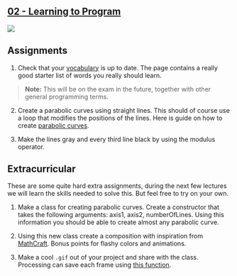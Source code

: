 ## [02 - Learning to Program](https://github.com/yrgo/gp20/blob/master/Programming%20Fundamentals/02%20-%20Learning%20to%20Program/README.md)

<img src="https://cdn.discordapp.com/attachments/739800321689256002/752501515159076904/Yrgo02.gif">

## Assignments
1. Check that your [vocabulary](http://www.programmingforbeginnersbook.com/blog/expand_your_programming_vocabulary/#a-list-of-basic-programming-terms) is up to date. The page contains a really good starter list of words you really should learn.

  > **Note:** This will be on the exam in the future, together with other general programming terms.

2. Create a parabolic curves using straight lines. This should of course use a loop that modifies the positions of the lines. Here is guide on how to create
[parabolic curves](http://www.wikihow.com/Draw-a-Parabolic-Curve-(a-Curve-with-Straight-Lines)).

3. Make the lines gray and every third line black by using the modulus operator.


## Extracurricular
These are some quite hard extra assignments, during the next few lectures we will learn the skills needed to solve this. But feel free to try on your own.

1. Make a class for creating parabolic curves. Create a constructor that takes the following arguments: axis1, axis2, numberOfLines. Using this information you should be able to create almost any parabolic curve.

2. Using this new class create a composition with inspiration from [MathCraft](https://mathcraft.wonderhowto.com/how-to/create-parabolic-curves-using-straight-lines-0131301/). Bonus points for flashy colors and animations.

3. Make a cool `.gif` out of your project and share with the class. Processing can save each frame using [this function](https://processing.org/reference/saveFrame_.html).